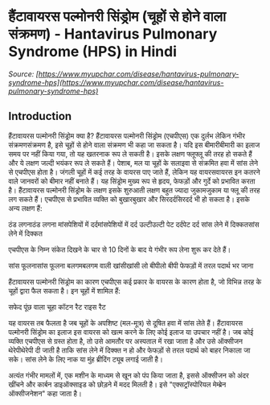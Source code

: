 # हैंटावायरस पल्मोनरी सिंड्रोम (चूहों से होने वाला संक्रमण) - Hantavirus Pulmonary Syndrome (HPS) in Hindi
_Source: [https://www.myupchar.com/disease/hantavirus-pulmonary-syndrome-hps](https://www.myupchar.com/disease/hantavirus-pulmonary-syndrome-hps)_

## Introduction
हैंटावायरस पल्मोनरी सिंड्रोम क्या है?
हैंटावायरस पल्मोनरी सिंड्रोम (एचपीएस) एक दुर्लभ लेकिन गंभीर संक्रमणसंक्रमण है, इसे चूहों से होने वाला संक्रमण भी कहा जा सकता है। यदि इस बीमारीबीमारी का इलाज समय पर नहीं किया गया, तो यह खतरनाक रूप ले सकती है। इसके लक्षण फ्लूफ्लू की तरह हो सकते हैं और ये लक्षण जल्दी भयंकर रूप ले सकते हैं। पेशाब, मल या चूहों के सलाइवा से संक्रमित हवा में सांस लेने से एचपीएस होता है। जंगली चूहों में कई तरह के वायरस पाए जाते हैं, लेकिन यह वायरसवायरस इन कतरने वाले जानवरों को बीमार नहीं बनाते हैं। यह सिंड्रोम मुख्य रूप से हृदय, फेफड़ों और गुर्दे को प्रभावित करता है।
हैंटावायरस पल्मोनरी सिंड्रोम के लक्षण
इसके शुरुआती लक्षण बहुत ज्यादा जुकामजुकाम या फ्लू की तरह लग सकते हैं। एचपीएस से प्रभावित व्यक्ति को बुखारबुखार और सिरदर्दसिरदर्द भी हो सकता है। इसके अन्य लक्षण हैं: 

ठंड लगनाठंड लगना
मांसपेशियों में दर्दमांसपेशियों में दर्द
उल्टीउल्टी
पेट दर्दपेट दर्द
सांस लेने में दिक्कतसांस लेने में दिक्कत

एचपीएस के निम्न संकेत दिखने के चार से 10 दिनों के बाद ये गंभीर रूप लेना शुरू कर देते हैं। 

सांस फूलनासांस फूलना
बलगमबलगम वाली खांसीखांसी
लो बीपीलो बीपी
फेफड़ों में तरल पदार्थ भर जाना

हैंटावायरस पल्मोनरी सिंड्रोम का कारण
एचपीएस कई प्रकार के वायरस के कारण होता है, जो विभिन्न तरह के चूहों द्वारा फैल सकता है। इन चूहों में शामिल हैं:

सफेद पूंछ वाला चूहा
कॉटन रैट
राइस रैट

यह वायरस तब फैलता है जब चूहों के अपशिष्ट (मल-मूत्र) से दूषित हवा में सांस लेते हैं।
हैंटावायरस पल्मोनरी सिंड्रोम का इलाज
इस वायरस को खत्म करने के लिए कोई इलाज या उपचार नहीं है। जब कोई व्यक्ति एचपीएस से ग्रस्त होता है, तो उसे आमतौर पर अस्पताल में रखा जाता है और उसे ऑक्सीजन थेरेपीथेरेपी दी जाती है ताकि सांस लेने में दिक्क्त न हो और फेफड़ों से तरल पदार्थ को बाहर निकाला जा सके। सांस लेने के लिए नाक या मुंह ब्रीदिंग ट्यूब लगाई जाती है।
अत्यंत गंभीर मामलों में, एक मशीन के माध्यम से खून को पंप किया जाता है, इससे ऑक्सीजन को अंदर खींचने और कार्बन डाइऑक्साइड को छोड़ने में मदद मिलती है। इसे "एक्सट्रॉस्पोरियल मेम्ब्रेन ऑक्सीजनेशन" कहा जाता है।

